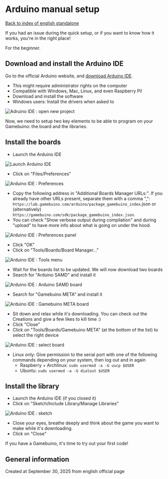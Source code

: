 
# Arduino manual setup

[Back to index of english standalone](README.MD)

If you had an issue during the quick setup, or if you want to know how it works, you're in the right place!

For the beginner.

## Download and install the Arduino IDE

Go to the official Arduino website, and [download Arduino IDE](https://www.arduino.cc/en/software/#ide).

- This might require administrator rights on the computer
- Compatible with Windows, Mac, Linux, and even Raspberry Pi!
- Download and install the software
- Windows users: Install the drivers when asked to

![Adruino IDE : open new project](/assets/img/env/arduino_ide/arduino_ide_open.png)

Now, we need to setup two key elements to be able to program on your Gamebuino: the board and the libraries.

## Install the boards

- Launch the Arduino IDE

![Launch Arduino IDE](/assets/img/env/arduino_ide/arduino_ide_launch.gif)

- Click on "Files/Preferences"

![Arduino IDE : Preferences](/assets/img/env/arduino_ide/arduino_ide_preferences.png)

- Copy the following address in "Additional Boards Manager URLs:". If you already have other URLs present, separate them with a comma ",": `https://lab.gamebuino.com/arduino/package_gamebuino_index`.json or (alternatively) `https://gamebuino.com/sdk/package_gamebuino_index.json`.
- You can check "Show verbose output during compilation" and during "upload" to have more info about what is going on under the hood.

![Arduino IDE : Preferences panel](/assets/img/env/arduino_ide/arduino_ide_preferences_panel.png)

- Click "OK"
- Click on "Tools/Boards/Board Manager..."

![Arduino IDE : Tools menu](/assets/img/env/arduino_ide/arduino_ide_tools_menu.png)

- Wait for the boards list to be updated. We will now download two boards
- Search for "Arduino SAMD" and install it

![Arduino IDE : Arduino SAMD board](/assets/img/env/arduino_ide/arduino_ide_board_samd.gif)

- Search for "Gamebuino META" and install it

![Arduino IDE : Gamebuino META board](/assets/img/env/arduino_ide/arduino_ide_meta_board.gif)

- Sit down and relax while it's downloading. You can check out the Creations and give a few likes to kill time :)
- Click "Close"
- Click on "Tools/Boards/Gamebuino META" (at the bottom of the list) to select the right device

![Arduino IDE : select board](/assets/img/env/arduino_ide/arduino_ide_select_board.png)

- Linux only: Give permission to the serial port with one of the following commands depending on your system, then log out and in again
    - Raspberry + Archlinux: `sudo usermod -a -G uucp $USER`
    - Ubuntu: `sudo usermod -a -G dialout $USER`

## Install the library

- Launch the Arduino IDE (if you closed it)
- Click on "Sketch/Include Library/Manage Libraries"

![Arduino IDE : sketch](/assets/img/env/arduino_ide/arduino_ide_sketch.png)

- Close your eyes, breathe deeply and think about the game you want to make while it's downloading.
- Click on "Close"

If you have a Gamebuino, it's time to try out your first code!

## General information

Created at September 30, 2025 from english official page
